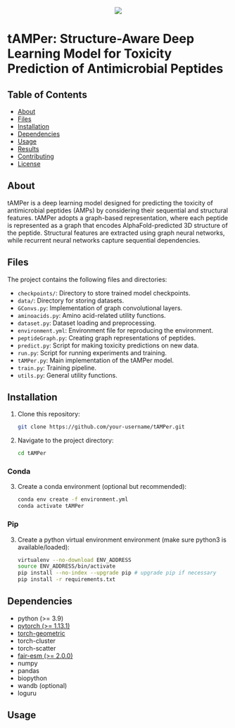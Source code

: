 <p align="center">
  <img src="https://github.com/bcgsc/tAMPer/blob/master/img/logo.png" />
</p>

# tAMPer: Structure-Aware Deep Learning Model for Toxicity Prediction of Antimicrobial Peptides

## Table of Contents

- [About](#about)
- [Files](#files)
- [Installation](#installation)
- [Dependencies](#dependencies)
- [Usage](#usage)
- [Results](#results)
- [Contributing](#contributing)
- [License](#license)

## About

tAMPer is a deep learning model designed for predicting the toxicity of antimicrobial peptides (AMPs) by considering their sequential and structural features. tAMPer adopts a graph-based representation, where each peptide is represented as a graph that encodes AlphaFold-predicted 3D structure of the peptide. Structural features are extracted using graph neural networks, while recurrent neural networks capture sequential dependencies.

## Files

The project contains the following files and directories:

- `checkpoints/`: Directory to store trained model checkpoints.
- `data/`: Directory for storing datasets.
- `GConvs.py`: Implementation of graph convolutional layers.
- `aminoacids.py`: Amino acid-related utility functions.
- `dataset.py`: Dataset loading and preprocessing.
- `environment.yml`: Environment file for reproducing the environment.
- `peptideGraph.py`: Creating graph representations of peptides.
- `predict.py`: Script for making toxicity predictions on new data.
- `run.py`: Script for running experiments and training.
- `tAMPer.py`: Main implementation of the tAMPer model.
- `train.py`: Training pipeline.
- `utils.py`: General utility functions.

## Installation

1. Clone this repository:

   ```bash
   git clone https://github.com/your-username/tAMPer.git 
   ```
2. Navigate to the project directory:
   ```bash
   cd tAMPer
   ```

### Conda

3. Create a conda environment (optional but recommended):
   ```bash
   conda env create -f environment.yml
   conda activate tAMPer
   ```

### Pip

3. Create a python virtual environment environment (make sure python3 is available/loaded):
   ```bash
   virtualenv --no-download ENV_ADDRESS
   source ENV_ADDRESS/bin/activate
   pip install --no-index --upgrade pip # upgrade pip if necessary
   pip install -r requirements.txt
   ```

## Dependencies

- python (>= 3.9)
- [pytorch (>= 1.13.1)](https://pytorch.org/get-started/previous-versions/)
- [torch-geometric](https://pytorch-geometric.readthedocs.io/en/latest/install/installation.html)
- torch-cluster
- torch-scatter
- [fair-esm (>= 2.0.0)](https://github.com/facebookresearch/esm)
- numpy
- pandas
- biopython
- wandb (optional)
- loguru

## Usage
